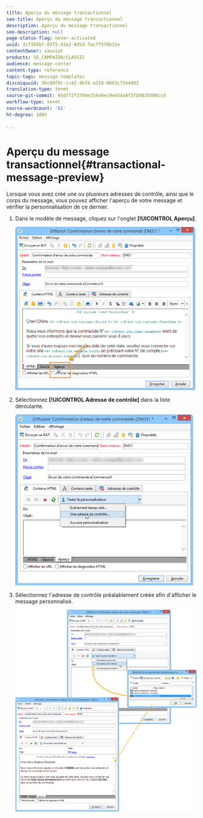 ```yaml
---
title: Aperçu du message transactionnel
seo-title: Aperçu du message transactionnel
description: Aperçu du message transactionnel
seo-description: null
page-status-flag: never-activated
uuid: 3cf356bf-85f5-43e2-8d5d-7ac7f576b15e
contentOwner: sauviat
products: SG_CAMPAIGN/CLASSIC
audience: message-center
content-type: reference
topic-tags: message-templates
discoiquuid: 3bc88f9c-cc42-4bf6-a318-0093c73e4d82
translation-type: tm+mt
source-git-commit: 95dff2f3704e316e9ec9e454a8f3fb9835508ccd
workflow-type: tm+mt
source-wordcount: '61'
ht-degree: 100%

---
```



# Aperçu du message transactionnel{#transactional-message-preview}

Lorsque vous avez créé une ou plusieurs adresses de contrôle, ainsi que le corps du message, vous pouvez afficher l&#39;aperçu de votre message et vérifier la personnalisation de ce dernier.

1. Dans le modèle de message, cliquez sur l&#39;onglet **[!UICONTROL Aperçu]**.

   ![](assets/messagecenter_preview_001.png)

1. Sélectionnez **[!UICONTROL Adresse de contrôle]** dans la liste déroulante.

   ![](assets/messagecenter_preview_002.png)

1. Sélectionnez l&#39;adresse de contrôle préalablement créée afin d&#39;afficher le message personnalisé.

   ![](assets/messagecenter_create_seedaddr_009.png)
